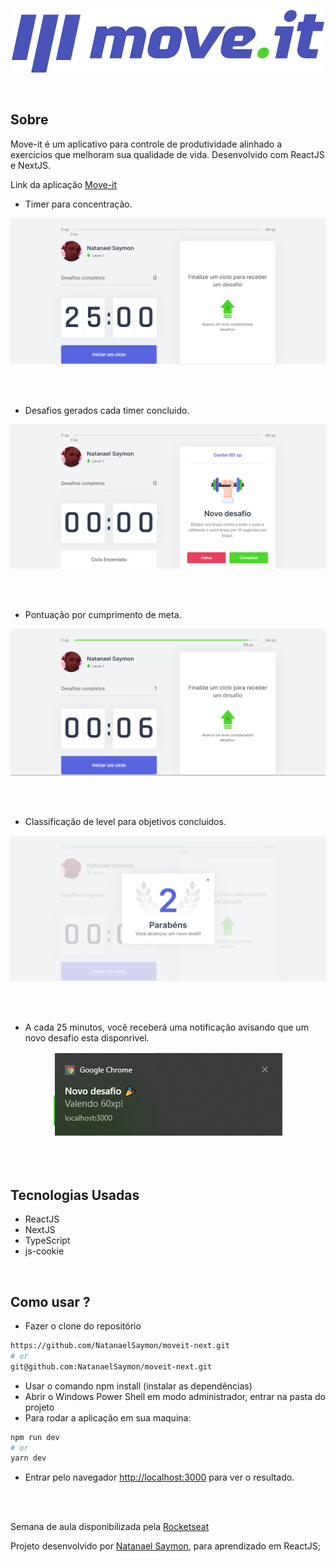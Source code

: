 <p align="center">
<img src="./.github/logo.svg" />
</p>

<br>

## Sobre

Move-it é um aplicativo para controle de produtividade alinhado a exercícios que melhoram sua qualidade de vida. Desenvolvido com ReactJS e NextJS.

Link da aplicação [Move-it](https://moveit-next-sooty.vercel.app)

- Timer para concentração.
<div>
    <img src="https://raw.githubusercontent.com/NatanaelSaymon/moveit-next/main/.github/img-01.png"/>
</div>

<br><br>

- Desafios gerados cada timer concluido.
<div>
    <img src="https://raw.githubusercontent.com/NatanaelSaymon/moveit-next/main/.github/img-02.png"/>
</div>

<br><br>

- Pontuação por cumprimento de meta.

<div>
    <img src="https://raw.githubusercontent.com/NatanaelSaymon/moveit-next/main/.github/img-03.png"/>
</div>

<br><br>

- Classificação de level para objetivos concluidos.

<div>
    <img src="https://raw.githubusercontent.com/NatanaelSaymon/moveit-next/main/.github/img-modal.png"/>
</div>

<br><br>

- A cada 25 minutos, você receberá uma notificação avisando que um novo desafio esta disponrivel.

<div align="center">
    <img src="https://raw.githubusercontent.com/NatanaelSaymon/moveit-next/main/.github/img-notificacao.png" />
</div>

<br><br>
## Tecnologias Usadas

- ReactJS
- NextJS
- TypeScript
- js-cookie

<br>

## Como usar ?

- Fazer o clone do repositório
```bash
https://github.com/NatanaelSaymon/moveit-next.git
# or
git@github.com:NatanaelSaymon/moveit-next.git
```
- Usar o comando npm install (instalar as dependências)
- Abrir o Windows Power Shell em modo administrador, entrar na pasta do projeto
- Para rodar a aplicação em sua maquina:
```bash
npm run dev
# or
yarn dev
```
- Entrar pelo navegador [http://localhost:3000](http://localhost:3000) para ver o resultado.


<br>
<br>

Semana de aula disponibilizada pela [Rocketseat](https://rocketseat.com.br/)

Projeto desenvolvido por [Natanael Saymon](https://www.linkedin.com/in/natanael-saymon-2b9b18145/), para aprendizado em ReactJS;
